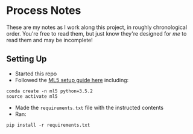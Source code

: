 # Process Notes

These are my notes as I work along this project, in roughly chronological order. You're free to read them, but just know they're designed for *me* to read them and may be incomplete!

## Setting Up

- Started this repo
- Followed the [ML5 setup guide here](https://ml5js.org/docs/training-setup.html) including:

```
conda create -n ml5 python=3.5.2
source activate ml5
```

- Made the `requirements.txt` file with the instructed contents
- Ran:

```
pip install -r requirements.txt
```